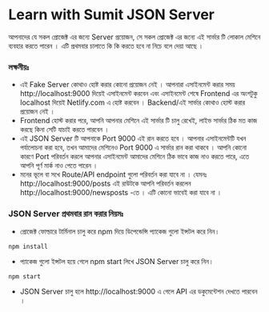 # Learn with Sumit JSON Server

আপনাদের যে সকল প্রোজেক্ট এর জন্যে Server প্রয়োজন, সে সকল প্রোজেক্ট এর জন্যে এই সার্ভার টি লোকাল মেশিনে ব্যবহার করতে পারেন । এটি প্রথমবার চালাতে কি কি করতে হবে না নিচে বলে দেয়া আছে ।

### লক্ষনীয়ঃ

- এই Fake Server কোথাও হোষ্ট করার কোনো প্রয়োজন নেই । আপনারা এসাইনমেন্ট করার সময় http://localhost:9000 দিয়েই এসাইনমেন্ট করবেন এবং এসাইনমেন্ট শেষে Frontend এর অংশটুকু localhost দিয়েই Netlify.com এ হোষ্ট করবেন । Backend/এই সার্ভার কোথাও হোস্ট করার প্রয়োজন নেই ।
- Frontend হোস্ট করার পরে, আপনি আপনার মেশিনে এই সার্ভার টি চালু রেখেই, লাইভ সার্ভার ঠিক মত কাজ করছে কিনা সেটি যাচাই করতে পারবেন । 
- এই JSON Server টি আপনাকে Port 9000 এই রান করতে হবে । আপনার এসাইনমেন্টটি যখন পর্যালোচনা করা হবে, তখন আমাদের মেশিনেও Port 9000 এ সার্ভার রান করা থাকবে । আপনি কোনো কারণে Port পরিবর্তন করলে আপনার এসাইনমেন্ট আমাদের মেশিনে ঠিক ভাবে কাজ নাও করতে পারে, এতে আপনি পূর্ণ মার্ক নাও পেতে পারেন ।
- মনের ভূলে বা সখে Route/API endpoint গুলো পরিবর্তন করা যাবে না । যেমনঃ http://localhost:9000/posts এই রাউটকে আপনি পরিবর্তন করলেন http://localhost:9000/newsposts -তে । এটি কোনো ভাবেই করা যাবে না ।

### JSON Server প্রথমবার রান করার নিয়মঃ

- প্রোজেক্ট ফোল্ডারে টার্মিনাল চালু করে npm দিয়ে ডিপেন্ডেন্সি প্যাকেজ গুলো ইন্সটল করে নিন।

```
npm install
```

- প্যাকেজ গুলো ইন্সটল হয়ে গেলে npm start লিখে JSON Server চালু করে নিন।

```
npm start
```

- JSON Server চালু হলে http://localhost:9000 এ গেলে API এর ডকুমেন্টেশন দেখতে পারবেন ।
